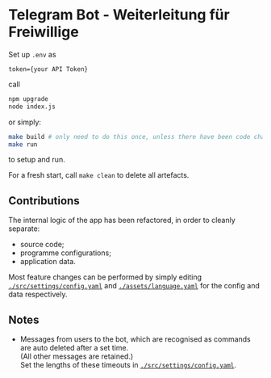 # Telegram Bot - Weiterleitung für Freiwillige #

Set up `.env` as

```.env
token={your API Token}
```

call

```bash
npm upgrade
node index.js
```

or simply:

```bash
make build # only need to do this once, unless there have been code changes.
make run
```

to setup and run.

For a fresh start, call `make clean` to delete all artefacts.

## Contributions ##

The internal logic of the app has been refactored, in order to cleanly separate:

- source code;
- programme configurations;
- application data.

Most feature changes can be performed by simply editing
  [`./src/settings/config.yaml`](src/settings/config.yaml)
  and
  [`./assets/language.yaml`](assets/language.yaml)
for the config and data respectively.

## Notes ##

- Messages from users to the bot, which are recognised as commands are auto deleted after a set time.
  </br>
  (All other messages are retained.)
  </br>
  Set the lengths of these timeouts in [`./src/settings/config.yaml`](src/settings/config.yaml).
